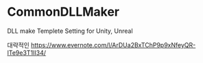 # CommonDLLMaker
DLL make Templete Setting for Unity, Unreal 


대략적인 
https://www.evernote.com/l/ArDUa2BxTChP9p9xNfeyQR-ITe9e3T1II34/
